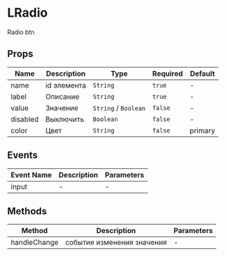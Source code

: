 # LRadio

Radio btn

## Props

<!-- @vuese:LRadio:props:start -->
|Name|Description|Type|Required|Default|
|---|---|---|---|---|
|name|id элемента|`String`|`true`|-|
|label|Описание|`String`|`true`|-|
|value|Значение|`String` /  `Boolean`|`false`|-|
|disabled|Выключить|`Boolean`|`false`|-|
|color|Цвет|`String`|`false`|primary|

<!-- @vuese:LRadio:props:end -->


## Events

<!-- @vuese:LRadio:events:start -->
|Event Name|Description|Parameters|
|---|---|---|
|input|-|-|

<!-- @vuese:LRadio:events:end -->


## Methods

<!-- @vuese:LRadio:methods:start -->
|Method|Description|Parameters|
|---|---|---|
|handleChange|событие изменения значения|-|

<!-- @vuese:LRadio:methods:end -->


